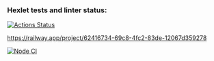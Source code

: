 ### Hexlet tests and linter status:
[![Actions Status](https://github.com/LarisaIsaykina/frontend-project-12/workflows/hexlet-check/badge.svg)](https://github.com/LarisaIsaykina/frontend-project-12/actions)

https://railway.app/project/62416734-69c8-4fc2-83de-12067d359278

[![Node CI](https://github.com/LarisaIsaykina/frontend-project-12/actions/workflows/nodejs.yml/badge.svg)](https://github.com/LarisaIsaykina/frontend-project-12/actions/workflows/nodejs.yml)

